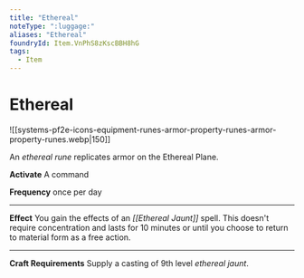 ```yaml
---
title: "Ethereal"
noteType: ":luggage:"
aliases: "Ethereal"
foundryId: Item.VnPhS8zKscBBH8hG
tags:
  - Item
---
```


# Ethereal
![[systems-pf2e-icons-equipment-runes-armor-property-runes-armor-property-runes.webp|150]]

An _ethereal rune_ replicates armor on the Ethereal Plane.

**Activate** A command

**Frequency** once per day

* * *

**Effect** You gain the effects of an _[[Ethereal Jaunt]]_ spell. This doesn't require concentration and lasts for 10 minutes or until you choose to return to material form as a free action.

* * *

**Craft Requirements** Supply a casting of 9th level _ethereal jaunt_.
